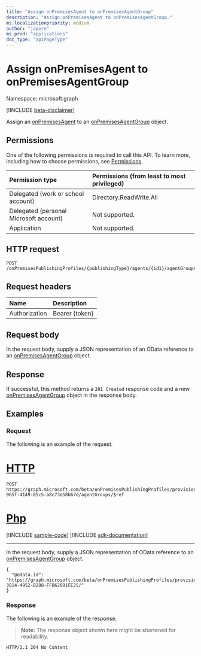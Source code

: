 ```yaml
---
title: "Assign onPremisesAgent to onPremisesAgentGroup"
description: "Assign onPremisesAgent to onPremisesAgentGroup."
ms.localizationpriority: medium
author: "japere"
ms.prod: "applications"
doc_type: "apiPageType"
---
```


# Assign onPremisesAgent to onPremisesAgentGroup

Namespace: microsoft.graph

[!INCLUDE [beta-disclaimer](../../includes/beta-disclaimer.md)]

Assign an [onPremisesAgent](../resources/onpremisesagent.md) to an [onPremisesAgentGroup](../resources/onpremisesagentgroup.md) object.

## Permissions

One of the following permissions is required to call this API. To learn more, including how to choose permissions, see [Permissions](/graph/permissions-reference).

| Permission type                        | Permissions (from least to most privileged) |
|:--------------------------------------|:---------------------------------------------------------|
| Delegated (work or school account)     | Directory.ReadWrite.All |
| Delegated (personal Microsoft account) | Not supported. |
| Application                            | Not supported. |

## HTTP request

<!-- { "blockType": "ignored" } -->

```http
POST /onPremisesPublishingProfiles/{publishingType}/agents/{id1}/agentGroups/$ref
```

## Request headers

| Name          | Description   |
|:--------------|:--------------|
| Authorization | Bearer {token} |

## Request body

In the request body, supply a JSON representation of an OData reference to an [onPremisesAgentGroup](../resources/onpremisesagentgroup.md) object.

## Response

If successful, this method returns a `201 Created` response code and a new [onPremisesAgentGroup](../resources/onpremisesagentgroup.md) object in the response body.

## Examples

### Request

The following is an example of the request.

# [HTTP](#tab/http)
<!-- {
  "blockType": "request",
  "name": "create_onpremisesagentgroup_from_onpremisesagent"
}-->

```http
POST https://graph.microsoft.com/beta/onPremisesPublishingProfiles/provisioning/agents/1234b780-965f-4149-85c5-a8c73e58b67d/agentGroups/$ref
```

# [Php](#tab/php)
[!INCLUDE [sample-code](../includes/snippets/php/create-onpremisesagentgroup-from-onpremisesagent-php-snippets.md)]
[!INCLUDE [sdk-documentation](../includes/snippets/snippets-sdk-documentation-link.md)]

---


In the request body, supply a JSON representation of OData reference to an [onPremisesAgentGroup](../resources/onpremisesagentgroup.md) object.

```http
{
  "@odata.id": "https://graph.microsoft.com/beta/onPremisesPublishingProfiles/provisioning/agentGroups/8832388F-3814-4952-B288-FFB62081FE25/"
}
```

### Response

The following is an example of the response.

> **Note:** The response object shown here might be shortened for readability.

<!-- {
  "blockType": "response"
} -->

```http
HTTP/1.1 204 No Content
```

<!-- uuid: 16cd6b66-4b1a-43a1-adaf-3a886856ed98
2019-02-04 14:57:30 UTC -->
<!-- {
  "type": "#page.annotation",
  "description": "Create onPremisesAgentGroup",
  "keywords": "",
  "section": "documentation",
  "tocPath": ""
}-->



